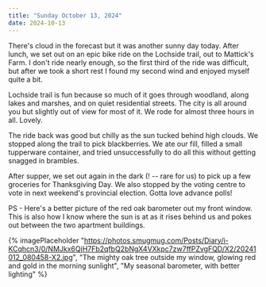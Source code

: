 ```yaml
---
title: "Sunday October 13, 2024"
date: 2024-10-13
---
```


There's cloud in the forecast but it was another sunny day today.  After lunch, we set out on an epic bike ride on the Lochside trail, out to Mattick's Farm.  I don't ride nearly enough, so the first third of the ride was difficult, but after we took a short rest I found my second wind and enjoyed myself quite a bit.

Lochside trail is fun because so much of it goes through woodland, along lakes and marshes, and on quiet residential streets. The city is all around you but slightly out of view for most of it.  We rode for almost three hours in all.  Lovely.

The ride back was good but chilly as the sun tucked behind high clouds.  We stopped along the trail to pick blackberries.  We ate our fill, filled a small tupperware container, and tried unsuccessfully to do all this without getting snagged in brambles.

After supper, we set out again in the dark (! -- rare for us) to pick up a few groceries for Thanksgiving Day.  We also stopped by the voting centre to vote in next weekend's provincial election.  Gotta love advance polls!

PS - Here's a better picture of the red oak barometer out my front window.  This is also how I know where the sun is at as it rises behind us and pokes out between the two apartment buildings.  

{% imagePlaceholder "https://photos.smugmug.com/Posts/Diary/i-KCqhcn3/0/NMJkx6QjH7Fb2qfbQ2bNgX4VXkpc7zw7ffPZvgFQD/X2/20241012_080458-X2.jpg", "The mighty oak tree outside my window, glowing red and gold in the morning sunlight", "My seasonal barometer, with better lighting" %}